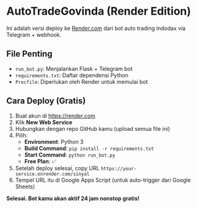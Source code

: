 # AutoTradeGovinda (Render Edition)

Ini adalah versi deploy ke [Render.com](https://render.com) dari bot auto trading Indodax via Telegram + webhook.

## File Penting
- `run_bot.py`: Menjalankan Flask + Telegram bot
- `requirements.txt`: Daftar dependensi Python
- `Procfile`: Diperlukan oleh Render untuk memulai bot

## Cara Deploy (Gratis)
1. Buat akun di https://render.com
2. Klik **New Web Service**
3. Hubungkan dengan repo GitHub kamu (upload semua file ini)
4. Pilih:
   - **Environment**: Python 3
   - **Build Command**: `pip install -r requirements.txt`
   - **Start Command**: `python run_bot.py`
   - **Free Plan**: ✅
5. Setelah deploy selesai, copy URL `https://your-service.onrender.com/sinyal`
6. Tempel URL itu di Google Apps Script (untuk auto-trigger dari Google Sheets)

**Selesai. Bot kamu akan aktif 24 jam nonstop gratis!**
